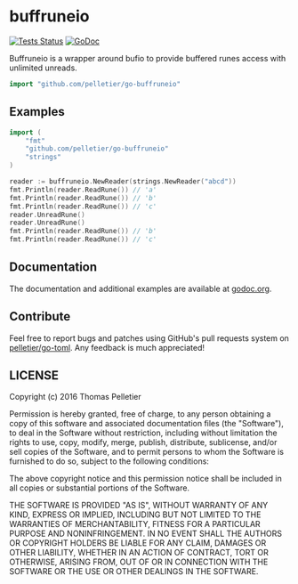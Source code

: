 # buffruneio

[![Tests Status](https://travis-ci.org/pelletier/go-buffruneio.svg?branch=master)](https://travis-ci.org/pelletier/go-buffruneio)
[![GoDoc](https://godoc.org/github.com/pelletier/go-buffruneio?status.svg)](https://godoc.org/github.com/pelletier/go-buffruneio)

Buffruneio is a wrapper around bufio to provide buffered runes access with
unlimited unreads.

```go
import "github.com/pelletier/go-buffruneio"
```

## Examples

```go
import (
    "fmt"
    "github.com/pelletier/go-buffruneio"
    "strings"
)

reader := buffruneio.NewReader(strings.NewReader("abcd"))
fmt.Println(reader.ReadRune()) // 'a'
fmt.Println(reader.ReadRune()) // 'b'
fmt.Println(reader.ReadRune()) // 'c'
reader.UnreadRune()
reader.UnreadRune()
fmt.Println(reader.ReadRune()) // 'b'
fmt.Println(reader.ReadRune()) // 'c'
```

## Documentation

The documentation and additional examples are available at
[godoc.org](http://godoc.org/github.com/pelletier/go-buffruneio).

## Contribute

Feel free to report bugs and patches using GitHub's pull requests system on
[pelletier/go-toml](https://github.com/pelletier/go-buffruneio). Any feedback is
much appreciated!

## LICENSE

Copyright (c) 2016 Thomas Pelletier

Permission is hereby granted, free of charge, to any person obtaining a copy of
this software and associated documentation files (the "Software"), to deal in
the Software without restriction, including without limitation the rights to
use, copy, modify, merge, publish, distribute, sublicense, and/or sell copies of
the Software, and to permit persons to whom the Software is furnished to do so,
subject to the following conditions:

The above copyright notice and this permission notice shall be included in all
copies or substantial portions of the Software.

THE SOFTWARE IS PROVIDED "AS IS", WITHOUT WARRANTY OF ANY KIND, EXPRESS OR
IMPLIED, INCLUDING BUT NOT LIMITED TO THE WARRANTIES OF MERCHANTABILITY, FITNESS
FOR A PARTICULAR PURPOSE AND NONINFRINGEMENT. IN NO EVENT SHALL THE AUTHORS OR
COPYRIGHT HOLDERS BE LIABLE FOR ANY CLAIM, DAMAGES OR OTHER LIABILITY, WHETHER
IN AN ACTION OF CONTRACT, TORT OR OTHERWISE, ARISING FROM, OUT OF OR IN
CONNECTION WITH THE SOFTWARE OR THE USE OR OTHER DEALINGS IN THE SOFTWARE.
